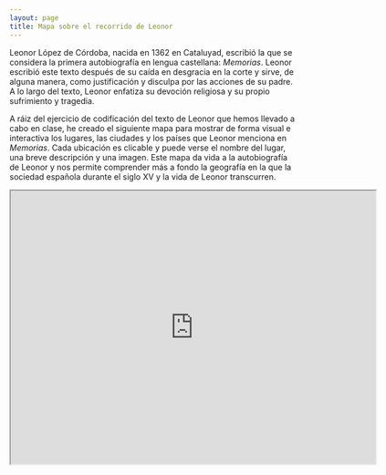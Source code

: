```yaml
---
layout: page
title: Mapa sobre el recorrido de Leonor
---
```


Leonor López de Córdoba, nacida en 1362 en Cataluyad, escribió la que se considera la primera autobiografía en lengua castellana: *Memorias*. Leonor escribió este texto después de su caída en desgracia en la corte y sirve, de alguna manera, como justificación y disculpa por las acciones de su padre. A lo largo del texto, Leonor enfatiza su devoción religiosa y su propio sufrimiento y tragedia.

A ráiz del ejercicio de codificación del texto de Leonor que hemos llevado a cabo en clase, he creado el siguiente mapa para mostrar de forma visual e interactiva los lugares, las ciudades y los países que Leonor menciona en *Memorias*. Cada ubicación es clicable y puede verse el nombre del lugar, una breve descripción y una imagen. Este mapa da vida a la autobiografía de Leonor y nos permite comprender más a fondo la geografía en la que la sociedad española durante el siglo XV y la vida de Leonor transcurren.

<iframe src="https://www.google.com/maps/d/embed?mid=149Ko9K1iobqw6ghaKf-r3ZRHTbixJu4y" width="640" height="480"></iframe>
